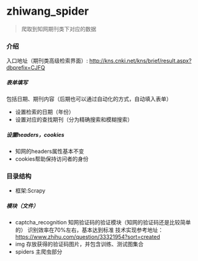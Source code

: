 # zhiwang_spider
>爬取到知网期刊类下对应的数据


### 介绍
入口地址（期刊类高级检索界面）: http://kns.cnki.net/kns/brief/result.aspx?dbprefix=CJFQ
##### 表单填写
包括日期、期刊内容（后期也可以通过自动化的方式，自动填入表单）
- 设置检索的日期（年份）
- 设置对应的查找期刊（分为精确搜索和模糊搜索）
##### 设置headers，cookies
- 知网的headers属性基本不变
- cookies帮助保持访问者的身份

### 目录结构
- 框架:Scrapy
##### 模块（文件）
- captcha_recognition
    知网验证码的验证模块（知网的验证码还是比较简单的）
    识别效率在70%左右，基本达到标准
    技术实现参考地址：https://www.zhihu.com/question/33321954?sort=created
- img
    存放获得的验证码图片，并包含训练、测试图集合
- spiders
    主爬虫部分

